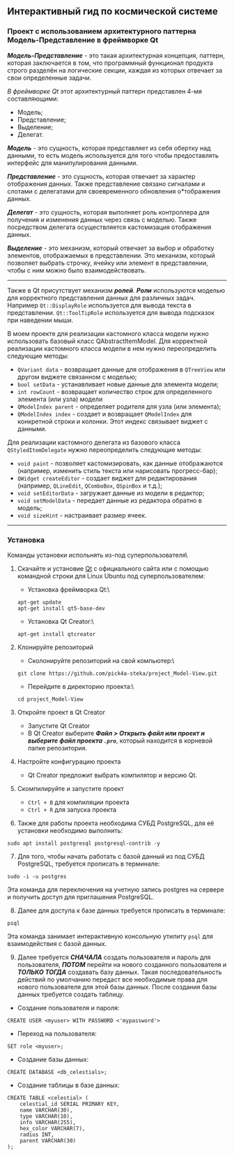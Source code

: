 ## Интерактивный гид по космической системе
### Проект с использованием архитектурного паттерна Модель-Представление в фреймворке Qt


***Модель-Представление*** - это такая архитектурная концепция, паттерн, которая заключается в том, что программный функционал продукта строго разделён на логические секции, каждая из которых отвечает за свои определенные задачи.



*В фреймворке Qt* этот архитектурный паттерн представлен 4-мя составляющими:
* Модель;
* Представление;
* Выделение;
* Делегат.

***Модель*** - это сущность, которая представляет из себя обертку над данными, то есть модель используется для того чтобы предоставлять интерфейс для манипулирования данными.


***Представление*** - это сущность, которая отвечает за характер отображения данных. Также представление связано сигналами и слотами с делегатами для своевременного обновления о*тображения данных.


***Делегат*** - это сущность, которая выполняет роль контроллера для получения и изменения данных через связь с моделью. Также посредством делегата осуществляется кастомизация отображения данных.


***Выделение*** - это механизм, который отвечает за выбор и обработку элементов, отображаемых в представлении. Это механизм, который позволяет выбрать строчку, ячейку или элемент в представлении, чтобы с ним можно было взаимодействовать.


----


Также в Qt присутствует механизм ***ролей***. ***Роли*** используются моделью для корректного представления данных для различных задач. Например `Qt::DisplayRole` используется для вывода текста в представлении. `Qt::ToolTipRole` используется для вывода подсказок при наведении мыши.

В моем проекте для реализации кастомного класса модели нужно использовать базовый класс QAbstractItemModel. Для корректной реализации кастомного класса модели в нем нужно переопределить следующие методы:
* `QVariant data` - возвращает данные для отображения в `QTreeView` или другом виджете связанном с моделью;
* `bool setData` - устанавливает новые данные для элемента модели;
* `int rowCount` - возвращает количество строк для определенного элемента (или узла) модели
* `QModelIndex parent` - определяет родителя для узла (или элемента);
* `QModelIndex index` - создает и возвращает `QModelIndex` для конкретной строки и колонки. Этот индекс связывает виджет с данными.

Для реализации кастомного делегата из базового класса `QStyledItemDelegate` нужно переопределить следующие методы:
* `void paint` - позволяет кастомизировать, как данные отображаются (например, изменить стиль текста или нарисовать прогресс-бар);
* `QWidget createEditor` - создает виджет для редактирования (например, `QLineEdit`, `QComboBox`, `QSpinBox` и т.д.);
* `void setEditorData` - загружает данные из модели в редактор;
* `void setModelData` - передает данные из редактора обратно в модель;
* `void sizeHint` - настраивает размер ячеек.


----


### Установка ###
Команды установки испольнять из-под суперпользователя\
1. Скачайте и установие [Qt](https://www.qt.io/offline-installers "Сайт для установки Qt Creator") c официального сайта или с помощью командной строки для Linux Ubuntu под суперпользователем:
    * Установка фреймворка Qt:\
   ```
   apt-get update
   apt-get install qt5-base-dev
   ```
    * Установка Qt Creator:\
   ```
   apt-get install qtcreator
   ```


2. Клонируйте репозиторий
    * Сколонируйте репозиторий на свой компьютер:\
   ```
   git clone https://github.com/pick4a-steka/project_Model-View.git
   ```
    * Перейдите в директорию проекта:\
   ```
   cd project_Model-View
   ```


3. Откройте проект в Qt Creator
    * Запустите Qt Creator
    * В Qt Creator выберите ***Файл > Открыть файл или проект и выберите файл проекта `.pro`***, который находится в корневой папке репозитория.
  
      
4.  Настройте конфигурацию проекта
    * Qt Creator предложит выбрать компилятор и версию Qt.
  
    
5. Скомпилируйте и запустите проект
    * `Ctrl + B` для компиляции проекта
    * `Ctrl + R` для запуска проекта
  
6. Также для работы проекта необходима СУБД PostgreSQL, для её установки необходимо выполнить:
```
sudo apt install postgresql postgresql-contrib -y
```

7. Для того, чтобы начать работать с базой данный из под СУБД PostgreSQL, требуется прописать в терминале:
```
sudo -i -u postgres
```
Эта команда для переключения на учетную запись postgres на сервере и получить доступ для приглашения PostgreSQL.

8. Далее для доступа к базе данных требуется прописать в терминале:
```
psql
```
Эта команда занимает интерактивную консольную утилиту `psql` для взаимодействия с базой данных.

9. Далее требуется ***СНАЧАЛА*** создать пользователя и пароль для пользователя, ***ПОТОМ*** перейти на нового созданного пользователя и ***ТОЛЬКО ТОГДА*** создавать базу данных. Такая последовательность действий по умолчанию передаст все необходимые права для нового пользователя для этой базы данных. После создания базы данных требуется создать таблицу.

  * Создание пользователя и пароля:
```
CREATE USER <myuser> WITH PASSWORD <'mypassword'>
```

  * Переход на пользователя:
```
SET role <myuser>;
```

  * Создание базы данных:
```
CREATE DATABASE <db_celestials>;
```

  * Создание таблицы в базе данных:
```
CREATE TABLE <celestial> (
    celestial_id SERIAL PRIMARY KEY,
    name VARCHAR(30),
    type VARCHAR(10),
    info VARCHAR(255),
    hex_color VARCHAR(7),
    radius INT,
    parent VARCHAR(30)
);
```
